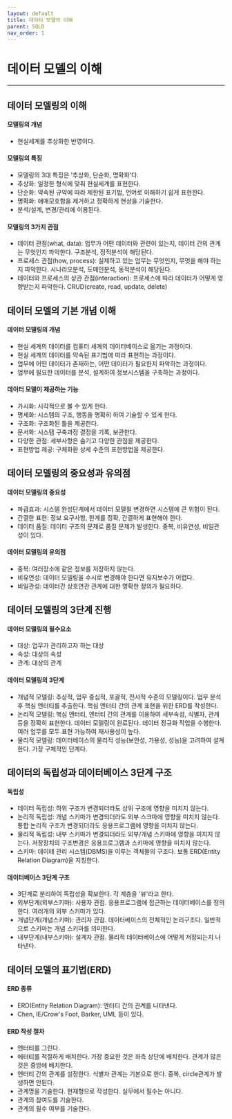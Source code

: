 ```yaml
---
layout: default
title: 데이터 모델의 이해
parent: SQLD
nav_order: 1
---
```


# 데이터 모델의 이해

---

## 데이터 모델링의 이해

#### 모델링의 개념

- 현실세계를 추상화한 반영이다.

#### 모델링의 특징

- 모델링의 3대 특징은 '추상화, 단순화, 명확화'다.
- 추상화: 일정한 형식에 맞춰 현실세계를 표현한다.
- 단순화: 약속된 규약에 따라 제한된 표기법, 언어로 이해하기 쉽게 표현한다.
- 명확화: 애매모호함을 제거하고 정확하게 현상을 기술한다.
- 분석/설계, 변경/관리에 이용된다.

#### 모델링의 3가지 관점

- 데이터 관점(what, data): 업무가 어떤 데이터와 관련이 있는지, 데이터 간의 관계는 무엇인지 파악한다. 구조분석, 정적분석이 해당된다.
- 프로세스 관점(how, process): 실제하고 있는 업무는 무엇인지, 무엇을 해야 하는지 파악한다. 시나리오분석, 도메인분석, 동적분석이 해당된다.
- 데이터와 프로세스의 상관 관점(interaction): 프로세스에 따라 데이터가 어떻게 영향받는지 파악한다. CRUD(create, read, update, delete)

## 데이터 모델의 기본 개념 이해

#### 데이터 모델링의 개념

- 현실 세계의 데이터를 컴퓨터 세계의 데이터베이스로 옮기는 과정이다.
- 현실 세계의 데이터를 약속된 표기법에 따라 표현하는 과정이다.
- 업무에 어떤 데이터가 존재하는, 어떤 데이터가 필요한지 파악하는 과정이다.
- 업무에 필요한 데이터를 분석, 설계하여 정보시스템을 구축하는 과정이다.

#### 데이터 모델이 제공하는 기능

- 가시화: 시각적으로 볼 수 있게 한다.
- 명세화: 시스템의 구조, 행동을 명확히 하여 기술할 수 있게 한다.
- 구조화: 구조화된 틀을 제공한다.
- 문서화: 시스템 구축과정 결정을 기록, 보관한다.
- 다양한 관점: 세부사항은 숨기고 다양한 관점을 제공한다.
- 표현방법 제공: 구체화환 상세 수준의 표현방법을 제공한다.

## 데이터 모델링의 중요성과 유의점

#### 데이터 모델링의 중요성

- 파급효과: 시스템 완성단계에서 데이터 모델읠 변경하면 시스템에 큰 위험이 된다.
- 간결한 표현: 정보 요구사항, 한계를 정확, 간결하게 표현해야 한다.
- 데이터 품질: 데이터 구조의 문제로 품질 문제가 발생한다. 중복, 비유연성, 비일관성이 있다.

#### 데이터 모델링의 유의점

- 중복: 여러장소에 같은 정보를 저장하지 않는다.
- 비유연성: 데이터 모델링을 수시로 변경해야 한다면 유지보수가 어렵다.
- 비일관성: 데이터간 상호연관 관계에 대한 명확한 정의가 필요하다.

## 데이터 모델링의 3단계 진행

#### 데이터 모델링의 필수요소

- 대상: 업무가 관리하고자 하는 대상
- 속성: 대상의 속성
- 관계: 대상의 관계

#### 데이터 모델링의 3단계

- 개념적 모델링: 추상적, 업무 중심적, 포괄적, 전사적 수준의 모델링이다. 업무 분석 후 핵심 엔터티를 추출한다. 핵심 엔터티 간의 관계 표현을 위한 ERD를 작성한다.
- 논리적 모델링: 핵심 엔터티, 엔터티 간의 관계를 이용하여 세부속성, 식별자, 관계 등을 정확히 표현한다. 데이터 모델링이 완료된다. 데이터 정규화 작업을 수행한다. 여러 업무를 모두 표현 가능하여 재사용성이 높다.
- 물리적 모델링: 데이터베이스의 물리적 성능(보안성, 가용성, 성능)을 고려하여 설계한다. 가장 구체적인 단계다.

## 데이터의 독립성과 데이터베이스 3단계 구조

#### 독립성

- 데이터 독립성: 하위 구조가 변경되더라도 상위 구조에 영향을 미치지 않는다.
- 논리적 독립성: 개념 스키마가 변경되더라도 외부 스크마에 영향을 미치지 않는다. 통합 논리적 구조가 변경되더라도 응용프로그램에 영향을 미치지 않는다.
- 물리적 독립성: 내부 스키마가 변경되더라도 외부/개념 스키마에 영향을 미치지 않는다. 저장장치의 구조변경은 응용프로그램과 스키마에 영향을 미치지 않는다.
- 스키마: 데이테 관리 시스템(DBMS)을 이루는 객체들의 구조다. 보통 ERD(Entity Relation Diagram)을 지칭한다.

#### 데이터베이스 3단계 구조

- 3단계로 분리하여 독립성을 확보한다. 각 계층을 '뷰'라고 한다.
- 외부단계(외부스키마): 사용자 관점. 응용프로그램에 접근하는 데이터베이스를 정의한다. 여러개의 외부 스키마가 있다.
- 개념단계(개념스키마): 관리자 관점. 데이터베이스의 전체적인 논리구조다. 일반적으로 스키마는 개념 스키마를 의미한다.
- 내부단계(내부스키마): 설계자 관점. 물리적 데이터베이스에 어떻게 저장되는지 나타낸다.

## 데이터 모델의 표기법(ERD)

#### ERD 종류

- ERD(Entity Relation Diagram): 엔터티 간의 관계를 나타낸다.
- Chen, IE/Crow's Foot, Barker, UML 등이 있다.

#### ERD 작성 절차

- 엔터티를 그린다.
- 에터티를 적절하게 배치한다. 가장 중요한 것은 좌측 상단에 배치한다. 관계가 많은 것은 중앙에 배치한다.
- 엔터티 간의 관계를 설정한다. 식별자 관계는 기본으로 한다. 중복, circle관계가 발생하면 안된다.
- 관계명을 기술한다. 현재형으로 작성한다. 실무에서 필수는 아니다.
- 관계의 참여도를 기술한다.
- 관계의 필수 여부를 기술한다.
